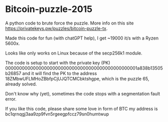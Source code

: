 # Bitcoin-puzzle-2015
A python code to brute force the puzzle. More info on this site https://privatekeys.pw/puzzles/bitcoin-puzzle-tx.

Made this code for fun (with chatGPT help), I get ~19000 it/s with a Ryzen 5600x. 

Looks like only works on Linux because of the secp256k1 module.

The code is setup to start with the private key (PK) 000000000000000000000000000000000000000000000001a838b13505b26857 and it will find the PK to the address 18ZMbwUFLMHoZBbfpCjUJQTCMCbktshgpe, which is the puzzle 65, already solved.

Don't know why (yet), sometimes the code stops with a segmentation fault error.



If you like this code, please share some love in form of BTC my address is bc1qrnqgj3aa9zp9fvn5rgeegpfccz79sn0humtwup
